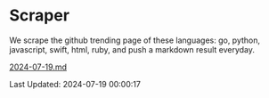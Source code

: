 # Scraper

We scrape the github trending page of these languages: go, python, javascript, swift, html, ruby, and push a markdown result everyday.

[2024-07-19.md](https://github.com/henson/Scraper/blob/master/2024-07-19.md)

Last Updated: 2024-07-19 00:00:17